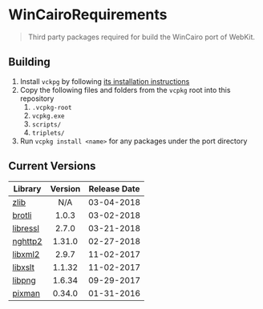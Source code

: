 # WinCairoRequirements
> Third party packages required for build the WinCairo port of WebKit. 

## Building

1. Install `vckpg` by following [its installation instructions](https://github.com/Microsoft/vcpkg)
2. Copy the following files and folders from the `vcpkg` root into this repository
    1. `.vcpkg-root`
    2. `vcpkg.exe`
    2. `scripts/`
    3. `triplets/`
3. Run `vcpkg install <name>` for any packages under the port directory


## Current Versions

| Library | Version | Release Date |
|---|:---:|:---:|
| [zlib](https://github.com/Dead2/zlib-ng) | N/A | 03-04-2018 |
| [brotli](https://github.com/google/brotli) | 1.0.3 | 03-02-2018 |
| [libressl](https://www.libressl.org) | 2.7.0 | 03-21-2018 |
| [nghttp2](https://nghttp2.org) | 1.31.0 | 02-27-2018 |
| [libxml2](http://xmlsoft.org/) | 2.9.7 | 11-02-2017 |
| [libxslt](http://xmlsoft.org/libxslt/) | 1.1.32 | 11-02-2017 |
| [libpng](http://www.libpng.org/pub/png/libpng.html) | 1.6.34 | 09-29-2017 |
| [pixman](http://www.pixman.org) | 0.34.0 | 01-31-2016 |
